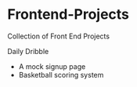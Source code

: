 # Frontend-Projects
Collection of Front End Projects

Daily Dribble
- A mock signup page
- Basketball scoring system
